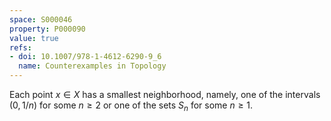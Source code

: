 ```yaml
---
space: S000046
property: P000090
value: true
refs:
- doi: 10.1007/978-1-4612-6290-9_6
  name: Counterexamples in Topology
---
```


Each point $x\in X$ has a smallest neighborhood, namely, one of the intervals $(0,1/n)$ for some $n\ge 2$ or one of the sets $S_n$ for some $n\ge 1$.
